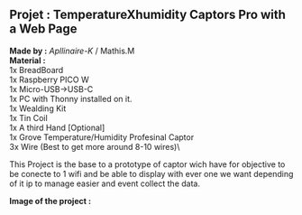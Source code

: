 ## **Projet :** TemperatureXhumidity Captors Pro with a Web Page
**Made by :** *Apllinaire-K* / Mathis.M\
**Material :**  
1x BreadBoard\
1x Raspberry PICO W\
1x Micro-USB->USB-C\
1x PC with Thonny installed on it.\
1x Wealding Kit\
1x Tin Coil\
1x A third Hand [Optional]\
1x Grove Temperature/Humidity Profesinal Captor\
3x Wire (Best to get more around 8-10 wires)\


This Project is the base to a prototype of captor wich have for objective to be conecte to 1 wifi and be able to display with ever one we want depending of it ip to manage easier and event collect the data.

**Image of the project :**
